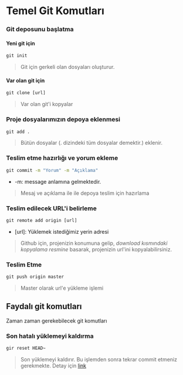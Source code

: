# Temel Git Komutları

### Git deposunu başlatma

#### Yeni git için

```cmd
git init
```

> Git için gerkeli olan dosyaları oluşturur.

#### Var olan git için

```cmd
git clone [url]
```

> Var olan git'i kopyalar


### Proje dosyalarımızın depoya eklenmesi

```cmd
git add .
```
> Bütün dosyalar (. dizindeki tüm dosyalar demektir.) eklenir.

### Teslim etme hazırlığı ve yorum ekleme

```cmd
git commit -m "Yorum" -m "Açıklama"
```
* -m: message anlamına gelmektedir.

> Mesaj ve açıklama ile ile depoya teslim için hazırlama

### Teslim edilecek URL'i belirleme

```cmd
git remote add origin [url]
```

* [url]: Yüklemek istediğimiz yerin adresi

> Github için, projenizin konumuna gelip, *download kısmındaki kopyalama resmine* basarak, projenizin url'ini kopyalabilirsiniz.

### Teslim Etme

```cmd
git push origin master
```

> Master olarak url'e yükleme işlemi

## Faydalı git komutları

Zaman zaman gerekebilecek git komutları

### Son hatalı yüklemeyi kaldırma

```cmd
gir reset HEAD~
```

> Son yüklemeyi kaldırır. Bu işlemden sonra tekrar commit etmeniz gerekmekte. Detay için [link](https://stackoverflow.com/questions/927358/how-do-i-undo-the-most-recent-commits-in-git)
